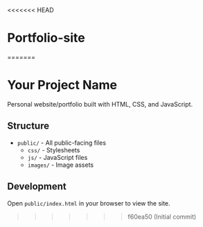 <<<<<<< HEAD
# Portfolio-site
=======
# Your Project Name

Personal website/portfolio built with HTML, CSS, and JavaScript.

## Structure

- `public/` - All public-facing files
  - `css/` - Stylesheets
  - `js/` - JavaScript files
  - `images/` - Image assets

## Development

Open `public/index.html` in your browser to view the site. 
>>>>>>> f60ea50 (Initial commit)

